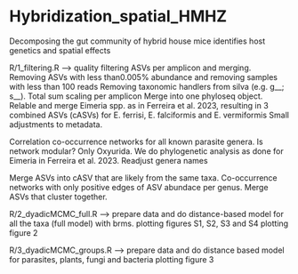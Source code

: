 # Hybridization_spatial_HMHZ
Decomposing the gut community of hybrid house mice identifies host genetics and spatial effects

R/1_filtering.R --> quality filtering ASVs per amplicon and merging.
Removing ASVs with less than0.005% abundance and removing samples with less than 100 reads
Removing taxonomic handlers from silva (e.g. g__; s__).
Total sum scaling per amplicon
Merge into one phyloseq object.
Relable and merge Eimeria spp. as in Ferreira et al. 2023, resulting in 3 combined ASVs (cASVs) for E. ferrisi, E. falciformis and E. vermiformis
Small adjustments to metadata.

Correlation co-occurrence networks for all known parasite genera.
Is network modular? Only Oxyurida. We do phylogenetic analysis as done for Eimeria in Ferreira et al. 2023.
Readjust genera names

Merge ASVs into cASV that are likely from the same taxa.
Co-occurrence networks with only positive edges of ASV abundace per genus. Merge ASVs that cluster together.

R/2_dyadicMCMC_full.R --> prepare data and do distance-based model for all the taxa (full model) with brms.
plotting figures S1, S2, S3 and S4
plotting figure 2

R/3_dyadicMCMC_groups.R --> prepare data and do distance based model for parasites, plants, fungi and bacteria
plotting figure 3
